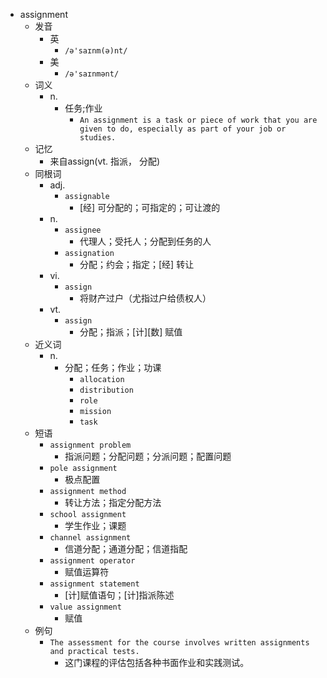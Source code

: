 - assignment
  - 发音
    - 英
      - `/ə'saɪnm(ə)nt/`
    - 美
      - `/ə'saɪnmənt/`
  - 词义
    - n.
      - 任务;作业
        - `An assignment is a task or piece of work that you are given to do, especially as part of your job or studies.`
  - 记忆
    - 来自assign(vt. 指派， 分配)
  - 同根词
    - adj.
      - `assignable`
        - [经] 可分配的；可指定的；可让渡的
    - n.
      - `assignee`
        - 代理人；受托人；分配到任务的人
      - `assignation`
        - 分配；约会；指定；[经] 转让
    - vi.
      - `assign`
        - 将财产过户（尤指过户给债权人）
    - vt.
      - `assign`
        - 分配；指派；[计][数] 赋值
  - 近义词
    - n.
      - 分配；任务；作业；功课
        - `allocation`
        - `distribution`
        - `role`
        - `mission`
        - `task`
  - 短语
    - `assignment problem`
      - 指派问题；分配问题；分派问题；配置问题 
    - `pole assignment`
      - 极点配置 
    - `assignment method`
      - 转让方法；指定分配方法 
    - `school assignment`
      - 学生作业；课题 
    - `channel assignment`
      - 信道分配；通道分配；信道指配 
    - `assignment operator`
      - 赋值运算符 
    - `assignment statement`
      - [计]赋值语句；[计]指派陈述 
    - `value assignment`
      - 赋值 
  - 例句
    - `The assessment for the course involves written assignments and practical tests.`
      - 这门课程的评估包括各种书面作业和实践测试。

